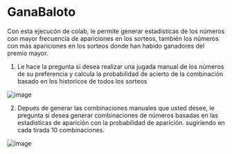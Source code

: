 # GanaBaloto

Con esta ejecucón de colab, le permite generar estadisticas de los números con mayor frecuencia de apariciones en los sorteos, también los números con más apariciones en los sorteos donde han habido ganadores del premio mayor.

1. Le hace la pregunta si desea realizar una jugada manual de los números de su preferencia y calcula la probabilidad de acierto de la combinación basado en los historicos de todos los sorteos

![image](https://github.com/user-attachments/assets/02ca9566-c089-4da7-a8a6-46b212deaef5)

2. Depués de generar las combinaciones manuales que usted desee, le pregunta si desea generar combinaciones de números basadas en las estadisticas de aparición con la probabilidad de aparición.
   sugiriendo en cada tirada 10 combinaciones.

![image](https://github.com/user-attachments/assets/4cc63c66-3592-420a-b140-e0aab9c7e46c)


